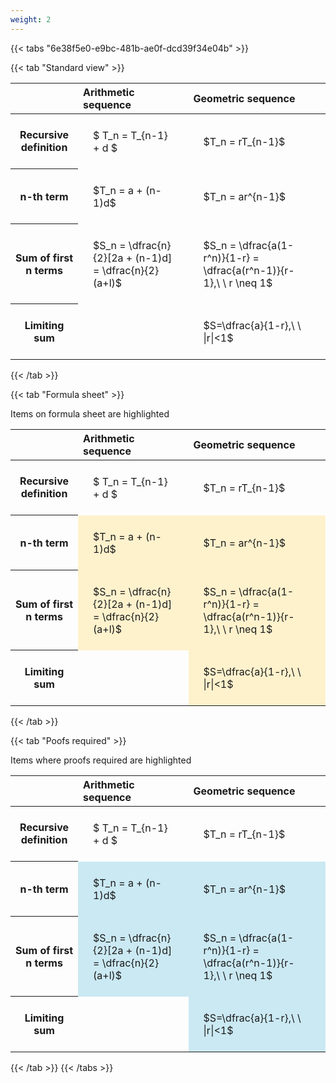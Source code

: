 ```yaml
---
weight: 2
---
```


{{< tabs "6e38f5e0-e9bc-481b-ae0f-dcd39f34e04b" >}}

{{< tab "Standard view" >}}

<style type="text/css">
#T_8a38a th.col_heading {
  text-align: left;
  font-size: 1em;
}
#T_8a38a td {
  text-align: left;
  font-size: 1em;
  padding: 1.5em;
}
</style>
<table id="T_8a38a">
  <thead>
    <tr>
      <th class="blank level0" >&nbsp;</th>
      <th id="T_8a38a_level0_col0" class="col_heading level0 col0" >Arithmetic sequence</th>
      <th id="T_8a38a_level0_col1" class="col_heading level0 col1" >Geometric sequence</th>
    </tr>
  </thead>
  <tbody>
    <tr>
      <th id="T_8a38a_level0_row0" class="row_heading level0 row0" >Recursive definition</th>
      <td id="T_8a38a_row0_col0" class="data row0 col0" >$ T_n = T_{n-1} + d $</td>
      <td id="T_8a38a_row0_col1" class="data row0 col1" >$T_n = rT_{n-1}$</td>
    </tr>
    <tr>
      <th id="T_8a38a_level0_row1" class="row_heading level0 row1" >n-th term</th>
      <td id="T_8a38a_row1_col0" class="data row1 col0" >$T_n = a + (n-1)d$</td>
      <td id="T_8a38a_row1_col1" class="data row1 col1" >$T_n = ar^{n-1}$</td>
    </tr>
    <tr>
      <th id="T_8a38a_level0_row2" class="row_heading level0 row2" >Sum of first n terms</th>
      <td id="T_8a38a_row2_col0" class="data row2 col0" >$S_n = \dfrac{n}{2}[2a + (n-1)d] = \dfrac{n}{2}(a+l)$</td>
      <td id="T_8a38a_row2_col1" class="data row2 col1" >$S_n = \dfrac{a(1-r^n)}{1-r} = \dfrac{a(r^n-1)}{r-1},\ \  r \neq 1$</td>
    </tr>
    <tr>
      <th id="T_8a38a_level0_row3" class="row_heading level0 row3" >Limiting sum</th>
      <td id="T_8a38a_row3_col0" class="data row3 col0" ></td>
      <td id="T_8a38a_row3_col1" class="data row3 col1" >$S=\dfrac{a}{1-r},\ \ |r|<1$</td>
    </tr>
  </tbody>
</table>
{{< /tab >}}

{{< tab "Formula sheet" >}}

Items on formula sheet are highlighted 
<br>
<style type="text/css">
#T_5a405 th.col_heading {
  text-align: left;
  font-size: 1em;
}
#T_5a405 td {
  text-align: left;
  font-size: 1em;
  padding: 1.5em;
}
#T_5a405_row0_col0, #T_5a405_row0_col1, #T_5a405_row3_col0 {
  background-color: rgba(0,0,0,0);
}
#T_5a405_row1_col0, #T_5a405_row1_col1, #T_5a405_row2_col0, #T_5a405_row2_col1, #T_5a405_row3_col1 {
  background-color: rgba(255,194,10, 0.2);
}
</style>
<table id="T_5a405">
  <thead>
    <tr>
      <th class="blank level0" >&nbsp;</th>
      <th id="T_5a405_level0_col0" class="col_heading level0 col0" >Arithmetic sequence</th>
      <th id="T_5a405_level0_col1" class="col_heading level0 col1" >Geometric sequence</th>
    </tr>
  </thead>
  <tbody>
    <tr>
      <th id="T_5a405_level0_row0" class="row_heading level0 row0" >Recursive definition</th>
      <td id="T_5a405_row0_col0" class="data row0 col0" >$ T_n = T_{n-1} + d $</td>
      <td id="T_5a405_row0_col1" class="data row0 col1" >$T_n = rT_{n-1}$</td>
    </tr>
    <tr>
      <th id="T_5a405_level0_row1" class="row_heading level0 row1" >n-th term</th>
      <td id="T_5a405_row1_col0" class="data row1 col0" >$T_n = a + (n-1)d$</td>
      <td id="T_5a405_row1_col1" class="data row1 col1" >$T_n = ar^{n-1}$</td>
    </tr>
    <tr>
      <th id="T_5a405_level0_row2" class="row_heading level0 row2" >Sum of first n terms</th>
      <td id="T_5a405_row2_col0" class="data row2 col0" >$S_n = \dfrac{n}{2}[2a + (n-1)d] = \dfrac{n}{2}(a+l)$</td>
      <td id="T_5a405_row2_col1" class="data row2 col1" >$S_n = \dfrac{a(1-r^n)}{1-r} = \dfrac{a(r^n-1)}{r-1},\ \  r \neq 1$</td>
    </tr>
    <tr>
      <th id="T_5a405_level0_row3" class="row_heading level0 row3" >Limiting sum</th>
      <td id="T_5a405_row3_col0" class="data row3 col0" ></td>
      <td id="T_5a405_row3_col1" class="data row3 col1" >$S=\dfrac{a}{1-r},\ \ |r|<1$</td>
    </tr>
  </tbody>
</table>
{{< /tab >}}

{{< tab "Poofs required" >}}

Items where proofs required are highlighted 
<br>
<style type="text/css">
#T_b3ff0 th.col_heading {
  text-align: left;
  font-size: 1em;
}
#T_b3ff0 td {
  text-align: left;
  font-size: 1em;
  padding: 1.5em;
}
#T_b3ff0_row0_col0, #T_b3ff0_row0_col1, #T_b3ff0_row3_col0 {
  background-color: rgba(0,0,0,0);
}
#T_b3ff0_row1_col0, #T_b3ff0_row1_col1, #T_b3ff0_row2_col0, #T_b3ff0_row2_col1, #T_b3ff0_row3_col1 {
  background-color: rgba(0,150,200, 0.2);
}
</style>
<table id="T_b3ff0">
  <thead>
    <tr>
      <th class="blank level0" >&nbsp;</th>
      <th id="T_b3ff0_level0_col0" class="col_heading level0 col0" >Arithmetic sequence</th>
      <th id="T_b3ff0_level0_col1" class="col_heading level0 col1" >Geometric sequence</th>
    </tr>
  </thead>
  <tbody>
    <tr>
      <th id="T_b3ff0_level0_row0" class="row_heading level0 row0" >Recursive definition</th>
      <td id="T_b3ff0_row0_col0" class="data row0 col0" >$ T_n = T_{n-1} + d $</td>
      <td id="T_b3ff0_row0_col1" class="data row0 col1" >$T_n = rT_{n-1}$</td>
    </tr>
    <tr>
      <th id="T_b3ff0_level0_row1" class="row_heading level0 row1" >n-th term</th>
      <td id="T_b3ff0_row1_col0" class="data row1 col0" >$T_n = a + (n-1)d$</td>
      <td id="T_b3ff0_row1_col1" class="data row1 col1" >$T_n = ar^{n-1}$</td>
    </tr>
    <tr>
      <th id="T_b3ff0_level0_row2" class="row_heading level0 row2" >Sum of first n terms</th>
      <td id="T_b3ff0_row2_col0" class="data row2 col0" >$S_n = \dfrac{n}{2}[2a + (n-1)d] = \dfrac{n}{2}(a+l)$</td>
      <td id="T_b3ff0_row2_col1" class="data row2 col1" >$S_n = \dfrac{a(1-r^n)}{1-r} = \dfrac{a(r^n-1)}{r-1},\ \  r \neq 1$</td>
    </tr>
    <tr>
      <th id="T_b3ff0_level0_row3" class="row_heading level0 row3" >Limiting sum</th>
      <td id="T_b3ff0_row3_col0" class="data row3 col0" ></td>
      <td id="T_b3ff0_row3_col1" class="data row3 col1" >$S=\dfrac{a}{1-r},\ \ |r|<1$</td>
    </tr>
  </tbody>
</table>
{{< /tab >}}
{{< /tabs >}}